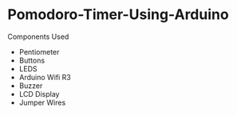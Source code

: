 # Pomodoro-Timer-Using-Arduino

Components Used

- Pentiometer
- Buttons
- LEDS
- Arduino Wifi R3
- Buzzer
- LCD Display
- Jumper Wires
